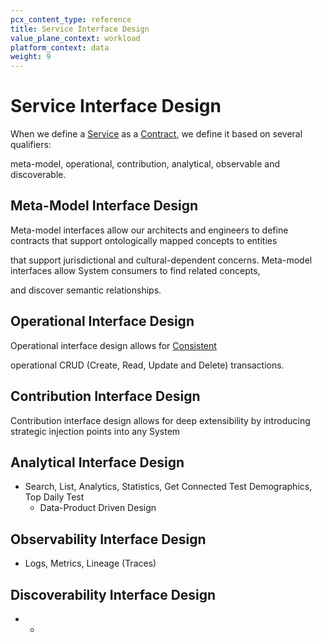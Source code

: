 ```yaml
---
pcx_content_type: reference
title: Service Interface Design
value_plane_context: workload
platform_context: data
weight: 9
---
```


# Service Interface Design

When we define a [Service](/fundamentals/system-types/systems-of-engagement/services) as a [Contract](/fundamentals/design-and-architecture/contract-based-design/), we define it based on several qualifiers:

meta-model, operational, contribution, analytical, observable and discoverable.

## Meta-Model Interface Design

Meta-model interfaces allow our architects and engineers to define contracts that support ontologically mapped concepts to entities

that support jurisdictional and cultural-dependent concerns. Meta-model interfaces allow System consumers to find related concepts,

and discover semantic relationships.

## Operational Interface Design

Operational interface design allows for [Consistent](/fundamentals/design-and-architecture/service-interface-design/)

operational CRUD (Create, Read, Update and Delete) transactions.

## Contribution Interface Design

Contribution interface design allows for deep extensibility by introducing strategic injection points into any System



## Analytical Interface Design

- Search, List, Analytics, Statistics, Get Connected Test Demographics, Top Daily Test
  - Data-Product Driven Design

## Observability Interface Design

- Logs, Metrics, Lineage (Traces)

## Discoverability Interface Design

- -

